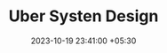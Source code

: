 ---
layout: post
title: "Uber Systen Design"
description: "Includes HLD + LLD + DB Schema + Requests"
comments: true
keywords: "dummy content, lorem ipsum"
date: 2023-10-19 23:41:00 +05:30
---